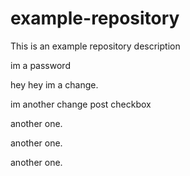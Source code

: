 # example-repository
This is an example repository description

im a password

hey hey im a change.

im another change post checkbox

another one.

another one.

another one.
